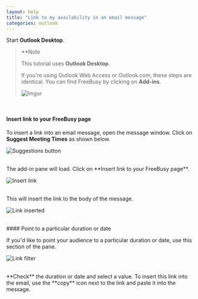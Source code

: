 ```yaml
---
layout: help
title: "Link to my availability in an email message"
categories: outlook
---
```


Start **Outlook Desktop**.

> **Note
>
> This tutorial uses **Outlook Desktop**.
> 
> If you're using Outlook Web Access or Outlook.com, these steps are identical.
> You can find FreeBusy by clicking on **Add-ins**.
> 
> ![Imgur](http://i.imgur.com/bFdOANU.png)

<br>

#### Insert link to your FreeBusy page

To insert a link into an email message, open the message window.
Click on **Suggest Meeting Times** as shown below.

![Suggestions button](http://i.imgur.com/sqlmlWy.png)

<br>
The add-in pane will load.
Click on **Insert link to your FreeBusy page**.

![Insert link](http://i.imgur.com/ZHYwsZl.png)

<br>
This will insert the link to the body of the message.

![Link inserted](http://i.imgur.com/DGaSctz.png)

<br>
#### Point to a particular duration or date

If you'd like to point your audience to a particular duration or date, use this section of the pane.

![Link filter](http://i.imgur.com/vAQNlGf.png)

<br>
**Check** the duration or date and select a value.
To insert this link into the email, use the **copy** icon next to the link and paste it into the message.

